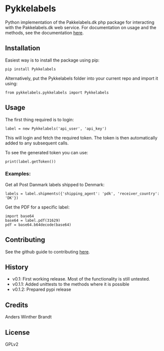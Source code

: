 # Pykkelabels

Python implementation of the Pakkelabels.dk php package for interacting with the Pakkelabels.dk web service.
For documentation on usage and the methods, see the documentation [here](https://www.pakkelabels.dk/integration/api/).

## Installation

Easiest way is to install the package using pip:
```
pip install Pykkelabels
```

Alternatively, put the Pykkelabels folder into your current repo and import it using:
```
from pykkelabels.pykkelabels import Pykkelabels
```

## Usage

The first thing required is to login:
```
label = new Pykkelabels('api_user', 'api_key')
```

This will login and fetch the required token.
The token is then automatically added to any subsequent calls.

To see the generated token you can use:
```
print(label.getToken())
```

### Examples:
Get all Post Danmark labels shipped to Denmark:
```
labels = label.shipments({'shipping_agent': 'pdk', 'receiver_country': 'DK'})
```

Get the PDF for a specific label:
```
import base64
base64 = label.pdf(31629)
pdf = base64.b64decode(base64)
```

## Contributing

See the github guide to contributing [here](https://guides.github.com/activities/contributing-to-open-source/).

## History

- v0.1: First working release. Most of the functionality is still untested.
- v0.1.1: Added unittests to the methods where it is possible
- v0.1.2: Prepared pypi release

## Credits

Anders Winther Brandt

## License

GPLv2